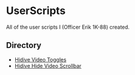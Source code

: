 # UserScripts
 All of the user scripts I (Officer Erik 1K-88) created.


## Directory
* [Hidive Video Toggles](doc/HidiveVideoToggles.html)
* [Hidive Hide Video Scrollbar](doc/HidiveHVS.html)